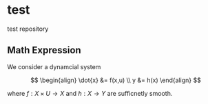 # test

test repository

## Math Expression

We consider a dynamcial system

$$
\begin{align}
\dot{x} &= f(x,u) \\
y &= h(x)
\end{align}
$$

where $f:X\times U\to X$ and $h:X\to Y$ are sufficnetly smooth.
